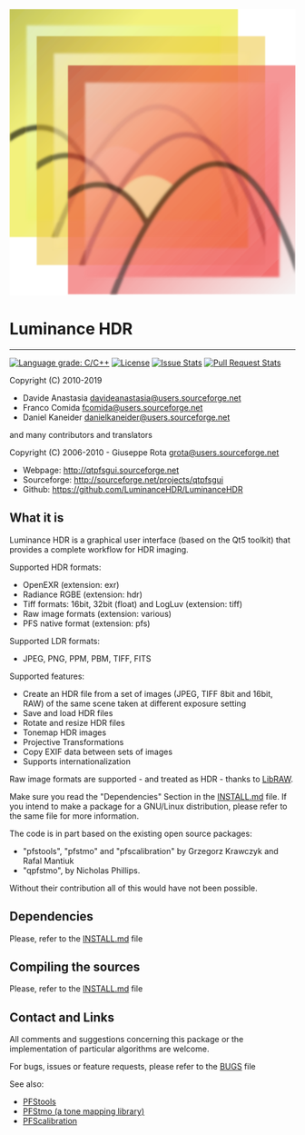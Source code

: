 ![Logo](images/luminance.svg)
# Luminance HDR
---------------

[![Language grade: C/C++](https://img.shields.io/lgtm/grade/cpp/g/LuminanceHDR/LuminanceHDR.svg?logo=lgtm&logoWidth=18)](https://lgtm.com/projects/g/LuminanceHDR/LuminanceHDR/context:cpp)
[![License](https://img.shields.io/github/license/LuminanceHDR/LuminanceHDR.svg)](https://github.com/LuminanceHDR/LuminanceHDR/blob/master/LICENSE)
[![Issue Stats](https://img.shields.io/github/issues/LuminanceHDR/LuminanceHDR.svg)](https://github.com/LuminanceHDR/LuminanceHDR/issues)
[![Pull Request Stats](https://img.shields.io/github/issues-pr/LuminanceHDR/LuminanceHDR.svg)](https://github.com/LuminanceHDR/LuminanceHDR/pulls)

Copyright (C) 2010-2019

 - Davide Anastasia <davideanastasia@users.sourceforge.net>
 - Franco Comida <fcomida@users.sourceforge.net>
 - Daniel Kaneider <danielkaneider@users.sourceforge.net>

 and many contributors and translators

Copyright (C) 2006-2010 - Giuseppe Rota <grota@users.sourceforge.net>

- Webpage: http://qtpfsgui.sourceforge.net
- Sourceforge: http://sourceforge.net/projects/qtpfsgui
- Github: https://github.com/LuminanceHDR/LuminanceHDR

What it is
----------
Luminance HDR is a graphical user interface (based on the Qt5 toolkit) that provides a complete workflow for HDR imaging.

Supported HDR formats:
* OpenEXR (extension: exr)
* Radiance RGBE (extension: hdr)
* Tiff formats: 16bit, 32bit (float) and LogLuv (extension: tiff)
* Raw image formats (extension: various)
* PFS native format (extension: pfs)

Supported LDR formats:
* JPEG, PNG, PPM, PBM, TIFF, FITS

Supported features:
* Create an HDR file from a set of images (JPEG, TIFF 8bit and 16bit, RAW)
of the same scene taken at different exposure setting
* Save and load HDR files
* Rotate and resize HDR files
* Tonemap HDR images
* Projective Transformations
* Copy EXIF data between sets of images
* Supports internationalization

Raw image formats are supported - and treated as HDR - thanks to [LibRAW](http://www.libraw.org/).

Make sure you read the "Dependencies" Section in the [INSTALL.md](INSTALL.md) file. If you intend to make a package for a GNU/Linux distribution, please refer to the same file for more information.

The code is in part based on the existing open source packages:
- "pfstools", "pfstmo" and "pfscalibration" by Grzegorz Krawczyk and Rafal Mantiuk
- "qpfstmo", by Nicholas Phillips.

Without their contribution all of this would have not been possible.

Dependencies
------------
Please, refer to the [INSTALL.md](INSTALL.md) file

Compiling the sources
---------------------
Please, refer to the [INSTALL.md](INSTALL.md) file

Contact and Links
-----------------
All comments and suggestions concerning this package or the implementation of particular algorithms are welcome.

For bugs, issues or feature requests, please refer to the [BUGS](BUGS) file

See also:
* [PFStools](http://www.mpii.mpg.de/resources/pfstools/)
* [PFStmo (a tone mapping library)](http://www.mpii.mpg.de/resources/tmo/)
* [PFScalibration](http://www.mpii.mpg.de/resources/hdr/calibration/pfs.html)
